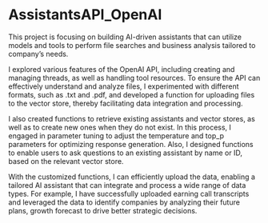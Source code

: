 # AssistantsAPI_OpenAI
This project is focusing on building AI-driven assistants that can utilize models and tools to perform file searches and business analysis tailored to company’s needs.

I explored various features of the OpenAI API, including creating and managing threads, as well as handling tool resources. To ensure the API can effectively understand and analyze files, I experimented with different formats, such as .txt and .pdf, and developed a function for uploading files to the vector store, thereby facilitating data integration and processing.

I also created functions to retrieve existing assistants and vector stores, as well as to create new ones when they do not exist. In this process, I engaged in parameter tuning to adjust the temperature and top_p parameters for optimizing response generation. Also, I designed functions to enable users to ask questions to an existing assistant by name or ID, based on the relevant vector store.

With the customized functions, I can efficiently upload the data, enabling a tailored AI assistant that can integrate and process a wide range of data types. For example, I have successfully uploaded earning call transcripts and leveraged the data to identify companies by analyzing their future plans, growth forecast to drive better strategic decisions.
